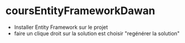 # coursEntityFrameworkDawan

+ Installer Entity Framework sur le projet
+ faire un clique droit sur la solution est choisir "regénérer la solution" 
